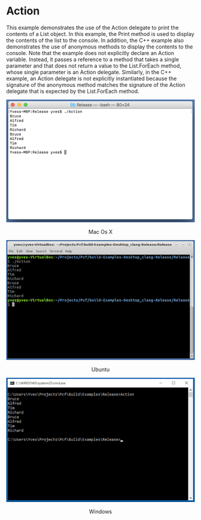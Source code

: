 # Action
This example demonstrates the use of the Action<T> delegate to print the contents of a List<T> object. In this example, the Print method is used to display the contents of the list to the console. In addition, the C++ example also demonstrates the use of anonymous methods to display the contents to the console. Note that the example does not explicitly declare an Action<T> variable. Instead, it passes a reference to a method that takes a single parameter and that does not return a value to the List<T>.ForEach method, whose single parameter is an Action<T> delegate. Similarly, in the C++ example, an Action<T> delegate is not explicitly instantiated because the signature of the anonymous method matches the signature of the Action<T> delegate that is expected by the List<T>.ForEach method.

![GitHub Logo](../../../Documentations/Images/Examples/Core/ActionM.png)
<p align="center">Mac Os X</p>

![GitHub Logo](../../../Documentations/Images/Examples/Core/ActionU.png)
<p align="center">Ubuntu</p>

![GitHub Logo](../../../Documentations/Images/Examples/Core/ActionW.png)
<p align="center">Windows</p>
